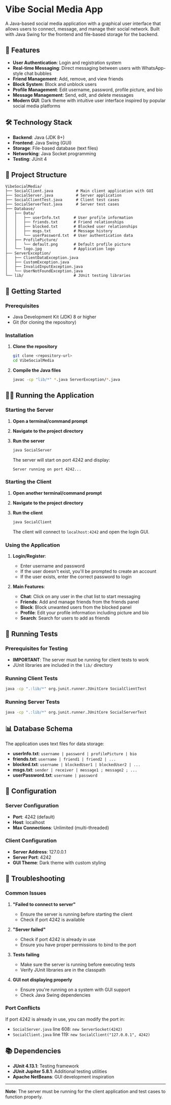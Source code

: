 # Vibe Social Media App

A Java-based social media application with a graphical user interface that allows users to connect, message, and manage their social network. Built with Java Swing for the frontend and file-based storage for the backend.

## 🚀 Features

- **User Authentication**: Login and registration system
- **Real-time Messaging**: Direct messaging between users with WhatsApp-style chat bubbles
- **Friend Management**: Add, remove, and view friends
- **Block System**: Block and unblock users
- **Profile Management**: Edit username, password, profile picture, and bio
- **Message Management**: Send, edit, and delete messages
- **Modern GUI**: Dark theme with intuitive user interface inspired by popular social media platforms

## 🛠️ Technology Stack

- **Backend**: Java (JDK 8+)
- **Frontend**: Java Swing (GUI)
- **Storage**: File-based database (text files)
- **Networking**: Java Socket programming
- **Testing**: JUnit 4

## 📁 Project Structure

```
VibeSocialMedia/
├── SocialClient.java          # Main client application with GUI
├── SocialServer.java          # Server application
├── SocialClientTest.java      # Client test cases
├── SocialServerTest.java      # Server test cases
├── Database/
│   ├── Data/
│   │   ├── userInfo.txt      # User profile information
│   │   ├── friends.txt       # Friend relationships
│   │   ├── blocked.txt       # Blocked user relationships
│   │   ├── msgs.txt          # Message history
│   │   └── userPassword.txt  # User authentication data
│   ├── ProfilePicture/
│   │   └── default.png       # Default profile picture
│   └── logo.jpg              # Application logo
├── ServerException/
│   ├── ClientDataException.java
│   ├── CustomException.java
│   ├── InvalidInputException.java
│   └── UserNotFoundException.java
└── lib/                      # JUnit testing libraries
```

## 🚀 Getting Started

### Prerequisites

- Java Development Kit (JDK) 8 or higher
- Git (for cloning the repository)

### Installation

1. **Clone the repository**
   ```bash
   git clone <repository-url>
   cd VibeSocialMedia
   ```

2. **Compile the Java files**
   ```bash
   javac -cp "lib/*" *.java ServerException/*.java
   ```

## 🏃‍♂️ Running the Application

### Starting the Server

1. **Open a terminal/command prompt**
2. **Navigate to the project directory**
3. **Run the server**
   ```bash
   java SocialServer
   ```
   
   The server will start on port 4242 and display:
   ```
   Server running on port 4242...
   ```

### Starting the Client

1. **Open another terminal/command prompt**
2. **Navigate to the project directory**
3. **Run the client**
   ```bash
   java SocialClient
   ```
   
   The client will connect to `localhost:4242` and open the login GUI.

### Using the Application

1. **Login/Register**: 
   - Enter username and password
   - If the user doesn't exist, you'll be prompted to create an account
   - If the user exists, enter the correct password to login

2. **Main Features**:
   - **Chat**: Click on any user in the chat list to start messaging
   - **Friends**: Add and manage friends from the friends panel
   - **Block**: Block unwanted users from the blocked panel
   - **Profile**: Edit your profile information including picture and bio
   - **Search**: Search for users to add as friends

## 🧪 Running Tests

### Prerequisites for Testing
- **IMPORTANT**: The server must be running for client tests to work
- JUnit libraries are included in the `lib/` directory

### Running Client Tests
```bash
java -cp ".:lib/*" org.junit.runner.JUnitCore SocialClientTest
```

### Running Server Tests
```bash
java -cp ".:lib/*" org.junit.runner.JUnitCore SocialServerTest
```

## 📊 Database Schema

The application uses text files for data storage:

- **userInfo.txt**: `username | password | profilePicture | bio`
- **friends.txt**: `username | friend1 | friend2 | ...`
- **blocked.txt**: `username | blockedUser1 | blockedUser2 | ...`
- **msgs.txt**: `sender | receiver | message1 ; message2 ; ...`
- **userPassword.txt**: `username | password`

## 🔧 Configuration

### Server Configuration
- **Port**: 4242 (default)
- **Host**: localhost
- **Max Connections**: Unlimited (multi-threaded)

### Client Configuration
- **Server Address**: 127.0.0.1
- **Server Port**: 4242
- **GUI Theme**: Dark theme with custom styling

## 🐛 Troubleshooting

### Common Issues

1. **"Failed to connect to server"**
   - Ensure the server is running before starting the client
   - Check if port 4242 is available

2. **"Server failed"**
   - Check if port 4242 is already in use
   - Ensure you have proper permissions to bind to the port

3. **Tests failing**
   - Make sure the server is running before executing tests
   - Verify JUnit libraries are in the classpath

4. **GUI not displaying properly**
   - Ensure you're running on a system with GUI support
   - Check Java Swing dependencies

### Port Conflicts
If port 4242 is already in use, you can modify the port in:
- `SocialServer.java` line 608: `new ServerSocket(4242)`
- `SocialClient.java` line 119: `new SocialClient("127.0.0.1", 4242)`

## 📚 Dependencies

- **JUnit 4.13.1**: Testing framework
- **JUnit Jupiter 5.8.1**: Additional testing utilities
- **Apache NetBeans**: GUI development inspiration

---

**Note**: The server must be running for the client application and test cases to function properly.
